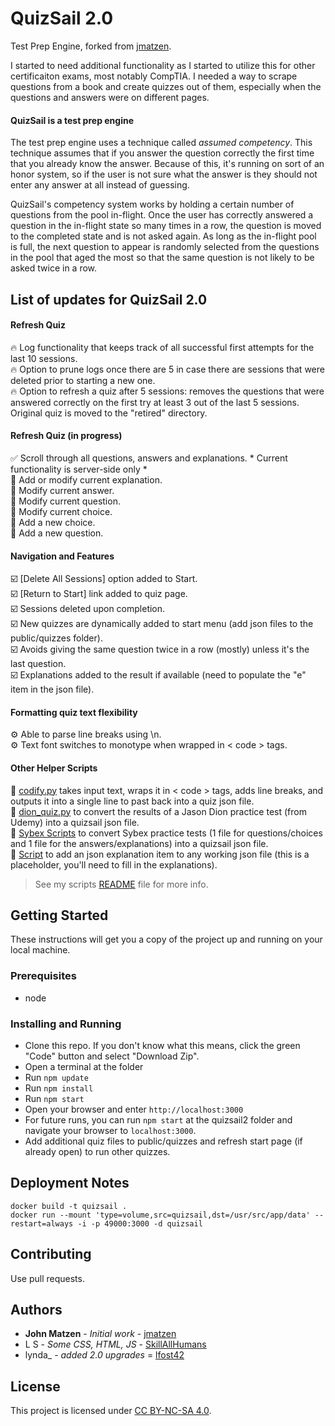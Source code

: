 # QuizSail 2.0
Test Prep Engine, forked from [jmatzen](https://github.com/jmatzen/quizsail). 

I started to need additional functionality as I started to utilize this for other certificaiton exams, most notably CompTIA. I needed a way to scrape questions from a book and create quizzes out of them, especially when the questions and answers were on different pages. 

#### QuizSail is a test prep engine
The test prep engine uses a technique called *assumed competency*.  This technique assumes that if you answer the question correctly the first time that you already know the answer. Because of this, it's running on sort of an honor system, so if the user is not sure what the answer is they should not enter any answer at all instead of guessing.

QuizSail's competency system works by holding a certain number of questions from the pool in-flight.  Once the user has correctly answered a question in the in-flight state so many times in a row, the question is moved to the completed state and is not asked again.  As long as the in-flight pool is full, the next question to appear is randomly selected from the questions in the pool that aged the most so that the same question is not likely to be asked twice in a row.

## List of updates for QuizSail 2.0

#### Refresh Quiz
🔥 Log functionality that keeps track of all successful first attempts for the last 10 sessions.  
🔥 Option to prune logs once there are 5 in case there are sessions that were deleted prior to starting a new one.  
🔥 Option to refresh a quiz after 5 sessions: removes the questions that were answered correctly on the first try at least 3 out of the last 5 sessions. Original quiz is moved to the "retired" directory.  

#### Refresh Quiz (in progress)
✅ Scroll through all questions, answers and explanations. 
*️ Current functionality is server-side only *️  
🔲 Add or modify current explanation.  
🔲 Modify current answer.  
🔲 Modify current question.  
🔲 Modify current choice.  
🔲 Add a new choice.  
🔲 Add a new question.  

#### Navigation and Features
☑️ [Delete All Sessions] option added to Start.  
☑️ [Return to Start] link added to quiz page.  
☑️ Sessions deleted upon completion.  
☑️ New quizzes are dynamically added to start menu (add json files to the public/quizzes folder).   
☑️ Avoids giving the same question twice in a row (mostly) unless it's the last question.  
☑️ Explanations added to the result if available (need to populate the "e" item in the json file). 

#### Formatting quiz text flexibility
⚙️ Able to parse line breaks using \n.  
⚙️ Text font switches to monotype when wrapped in < code > tags.  

#### Other Helper Scripts
📃 [codify.py](scripts/quiz_generators/) takes input text, wraps it in < code > tags, adds line breaks, and outputs it into a single line to past back into a quiz json file.  
📃 [dion_quiz.py](scripts/quiz_generators/) to convert the results of a Jason Dion practice test (from Udemy) into a quizsail json file.  
📃 [Sybex Scripts](scripts/quiz_generators) to convert Sybex practice tests (1 file for questions/choices and 1 file for the answers/explanations) into a quizsail json file.  
📃 [Script](scripts/explanation_adder/) to add an json explanation item to any working json file (this is a placeholder, you'll need to fill in the explanations).  
> See my scripts [README](scripts/README.md) file for more info.  

## Getting Started
These instructions will get you a copy of the project up and running on your local machine.

### Prerequisites
* node

### Installing and Running
* Clone this repo. If you don't know what this means, click the green "Code" button and select "Download Zip".
* Open a terminal at the folder
* Run `npm update`
* Run `npm install`
* Run `npm start`
* Open your browser and enter `http://localhost:3000`
* For future runs, you can run `npm start` at the quizsail2 folder and navigate your browser to `localhost:3000`.  
* Add additional quiz files to public/quizzes and refresh start page (if already open) to run other quizzes.

## Deployment Notes
`docker build -t quizsail .`  
`docker run --mount 'type=volume,src=quizsail,dst=/usr/src/app/data' --restart=always -i -p 49000:3000 -d quizsail`

## Contributing
Use pull requests.

## Authors
* **John Matzen** - *Initial work* - [jmatzen](https://github.com/jmatzen)
* L S - *Some CSS, HTML, JS* - [SkillAllHumans](https://github.com/SkillAllHumans)
* lynda_ - *added 2.0 upgrades* = [lfost42](https://github.com/lfost42)

## License
This project is licensed under [CC BY-NC-SA 4.0](https://creativecommons.org/licenses/by-nc-sa/4.0/).
